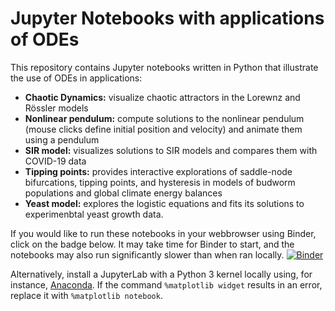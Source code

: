 # Jupyter Notebooks with applications of ODEs
This repository contains Jupyter notebooks written in Python that illustrate the use of ODEs in applications:

* **Chaotic Dynamics:** visualize chaotic attractors in the Lorewnz and Rössler models
* **Nonlinear pendulum:** compute solutions to the nonlinear pendulum (mouse clicks define initial position and velocity) and animate them using a pendulum
* **SIR model:** visualizes solutions to SIR models and compares them with COVID-19 data
* **Tipping points:** provides interactive explorations of saddle-node bifurcations, tipping points, and hysteresis in models of budworm populations and global climate energy balances
* **Yeast model:** explores the logistic equations and fits its solutions to experimenbtal yeast growth data.

If you would like to run these notebooks in your webbrowser using Binder, click on the badge below. It may take time for Binder to start, and the notebooks may also run significantly slower than when ran locally.
[![Binder](https://mybinder.org/badge_logo.svg)](https://mybinder.org/v2/gh/sandstede-lab-teaching/Applications_ODEs.git/main)

Alternatively, install a JupyterLab with a Python 3 kernel locally using, for instance, [Anaconda](https://www.anaconda.com). If the command `%matplotlib widget` results in an error, replace it with `%matplotlib notebook`.
